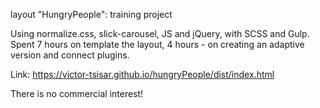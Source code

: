 layout "HungryPeople": training project

Using normalize.css, slick-carousel, JS and jQuery, with SCSS and Gulp.
Spent 7 hours on template the layout, 4 hours - on creating an adaptive version and connect plugins.

Link: https://victor-tsisar.github.io/hungryPeople/dist/index.html

There is no commercial interest!